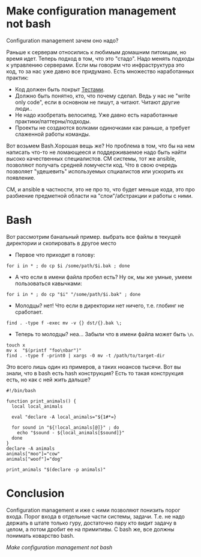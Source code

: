 # Make configuration management not bash

Configuration management зачем оно надо? 

Раньше к серверам относились к любимым домашним питомцам, но время идет. Теперь подход в том, что это "стадо". Надо менять подходы к управлению серверами. 
Если мы говорим что инфраструктура это код, то за нас уже давно все придумано. Есть множество наработанных практик:

* Код должен быть покрыт [Тестами](http://www.goncharov.xyz/it/test-ansible-roles-via-testkitchen-inside-hyperv.html).
* Должно быть понятно, кто, что почему сделал. Ведь у нас не "write only code", если в основном не пишут, а читают. Читают другие люди..
* Не надо изобретать велосипед. Уже давно есть наработанные практики/паттерны/подходы.
* Проекты не создаются волками одиночками как раньше, а требует слаженной работы команды.

Вот возьмем Bash.Xорошая вещь же? Но проблема в том, что бы на нем написать что-то не ломающееся и поддерживаемое надо быть найти высоко качественных специалистов. CM системы, тот же ansible, позволяют получать средней ломучести код. Что  в свою очередь позволяет "удешевить" используемых спциалистов или ускорить их появление.


CM, и ansible в частности, это не про то, что будет меньше кода, это про разбиение предметной области на "слои"/абстракции и работы с ними.


# Bash
Вот рассмотрим банальный пример. выбрать все файлы в текущей директории и скопировать в другое место
* Первое что приходит в голову:
```
for i in * ; do cp $i /some/path/$i.bak ; done
```
* А что если в имени файла пробел есть? Ну ок, мы же умные, умеем пользоваться кавычками:
```
for i in * ; do cp "$i" "/some/path/$i.bak" ; done
```
* Молодцы? нет! Что если в директории нет ничего, т.е. глобинг не сработает.
```
find . -type f -exec mv -v {} dst/{}.bak \;
```
* Теперь то молодцы? неа... Забыли что в имени файла может быть `\n`.
```
touch x
mv x  "$(printf "foo\nbar")"
find . -type f -print0 | xargs -0 mv -t /path/to/target-dir
```

Это всего лишь один из примеров, а таких нюансов тысячи. Вот вы знали, что в bash есть hash конструкция? Есть то такая конструкция есть, но как с ней жить дальше?

```
#!/bin/bash

function print_animals() {
  local local_animals

  eval "declare -A local_animals="${1#*=}

  for sound in "${!local_animals[@]}" ; do
    echo "$sound - ${local_animals[$sound]}"
  done
}
declare -A animals
animals["moo"]="cow"
animals["woof"]="dog"

print_animals "$(declare -p animals)"
```

# Conclusion
Configuration management и иже с ними позволяют понизить порог входа. Порог входа в отдельные части системы, задачи. Т.е. не надо держать в штате только гуру, достаточно пару кто видит задачу в целом, а потом дробит ее на примитивы. С bash же, все должны понимать коварство bash.

*Make configuration management not bash*
